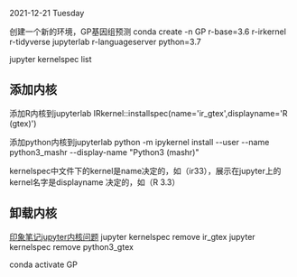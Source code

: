 2021-12-21 Tuesday

创建一个新的环境，GP基因组预测
conda create -n GP r-base=3.6 r-irkernel r-tidyverse jupyterlab r-languageserver python=3.7

jupyter kernelspec list

## 添加内核
添加R内核到jupyterlab
IRkernel::installspec(name='ir_gtex',displayname='R (gtex)')

添加python内核到jupyterlab
python -m ipykernel install --user --name python3_mashr --display-name "Python3 (mashr)"



kernelspec中文件下的kernel是name决定的，如（ir33），展示在jupyter上的kernel名字是displayname 决定的，如（R 3.3）

## 卸载内核
[印象笔记jupyter内核问题](https://app.yinxiang.com/shard/s65/nl/17152587/c6e21058-5fb3-4873-8304-d57e9728811d/)
jupyter kernelspec remove ir_gtex
jupyter kernelspec remove python3_gtex

conda activate GP

